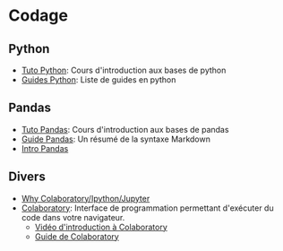 # Codage

## Python
- [Tuto Python](https://www.kaggle.com/learn/python): Cours d'introduction aux bases de python
- [Guides Python](https://chrisalbon.com/): Liste de guides en python

## Pandas
- [Tuto Pandas](https://www.kaggle.com/learn/pandas): Cours d'introduction aux bases de pandas
- [Guide Pandas](https://pandas.pydata.org/Pandas_Cheat_Sheet.pdf): Un résumé de la syntaxe Markdown
- [Intro Pandas](https://colab.research.google.com/notebooks/mlcc/intro_to_pandas.ipynb)

## Divers
- [Why Colaboratory/Ipython/Jupyter](https://www.nature.com/articles/d41586-018-07196-1)
- [Colaboratory](https://colab.research.google.com/): Interface de programmation permettant d'exécuter du code dans votre navigateur.
    - [Vidéo d'introduction à Colaboratory](https://www.youtube.com/watch?v=inN8seMm7UI)
    - [Guide de Colaboratory](/notebooks/https://colab.research.google.com/basic_features_overview.ipynb)

